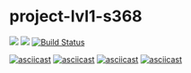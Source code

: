 # project-lvl1-s368
<a href="https://github.com/EldarAkhmetov/project-lvl1-s368"><img src="https://api.codeclimate.com/v1/badges/a99a88d28ad37a79dbf6/test_coverage" /></a>
<a href="https://github.com/EldarAkhmetov/project-lvl1-s368"><img src="https://api.codeclimate.com/v1/badges/a99a88d28ad37a79dbf6/maintainability" /></a>
[![Build Status](https://travis-ci.org/EldarAkhmetov/project-lvl1-s368.svg?branch=master)](https://travis-ci.org/EldarAkhmetov/project-lvl1-s368)

[![asciicast](https://asciinema.org/a/hAtj16Niap0CCDBOErV5RVpI3.png)](https://asciinema.org/a/hAtj16Niap0CCDBOErV5RVpI3)
[![asciicast](https://asciinema.org/a/nt3O3TYe8lCt5EH66G4CctKpf.png)](https://asciinema.org/a/nt3O3TYe8lCt5EH66G4CctKpf)
[![asciicast](https://asciinema.org/a/ZxgNr7tdce5mKUHmWbtxOhkNy.png)](https://asciinema.org/a/ZxgNr7tdce5mKUHmWbtxOhkNy)
[![asciicast](https://asciinema.org/a/ER5RCzgnrnGYd2smwxFEZZPdr.png)](https://asciinema.org/a/ER5RCzgnrnGYd2smwxFEZZPdr)
